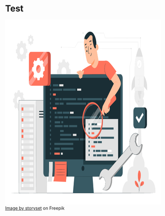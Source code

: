 # Test
<img src="https://github.com/team-12-csc-510/hw1/blob/main/assets/images/test.jpg" height="600" width="600"/>
<a href="https://www.freepik.com/free-vector/software-code-testing-concept-illustration_21532465.htm#query=code%20testing&position=4&from_view=keyword">Image by storyset</a> on Freepik
